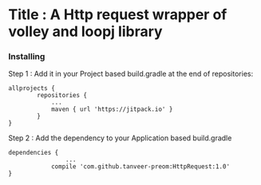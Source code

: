 # Title : A Http request wrapper of volley and loopj library
### Installing
Step 1 : Add it in your Project based build.gradle at the end of repositories:
```
allprojects {
		repositories {
			...
			maven { url 'https://jitpack.io' }
		}
}
```

Step 2 : Add the dependency to your Application based build.gradle
```
dependencies {
                ...
	        compile 'com.github.tanveer-preom:HttpRequest:1.0'
}
```
  
  
